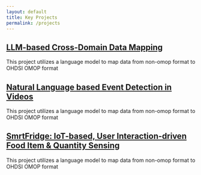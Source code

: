 ```yaml
---
layout: default
title: Key Projects
permalink: /projects
---
```


<section class="projects">
  <article class="project-summary">
    <h2><a href="/llm-based-mapping">LLM-based Cross-Domain Data Mapping</a></h2>
    <p>This project utilizes a language model to map data from non-omop format to OHDSI OMOP format</p>
  </article>

  <article class="project-summary">
    <h2><a href="/projects/natural_language_video_analysis.html">Natural Language based Event Detection in Videos</a></h2>
    <p>This project utilizes a language model to map data from non-omop format to OHDSI OMOP format</p>
  </article>

  <article class="project-summary">
    <h2><a href="/projects/smrtfridge.html">SmrtFridge: IoT-based, User Interaction-driven Food Item & Quantity Sensing</a></h2>
    <p>This project utilizes a language model to map data from non-omop format to OHDSI OMOP format</p>
  </article>

  <!-- Repeat for more projects -->
</section>
<script src="/scripts.js"></script>
